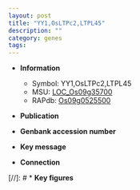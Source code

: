 ```yaml
---
layout: post
title: "YY1,OsLTPc2,LTPL45"
description: ""
category: genes
tags: 
---
```


* **Information**  
    + Symbol: YY1,OsLTPc2,LTPL45  
    + MSU: [LOC_Os09g35700](http://rice.uga.edu/cgi-bin/ORF_infopage.cgi?orf=LOC_Os09g35700)  
    + RAPdb: [Os09g0525500](http://rapdb.dna.affrc.go.jp/viewer/gbrowse_details/irgsp1?name=Os09g0525500)  

* **Publication**  

* **Genbank accession number**  

* **Key message**  

* **Connection**  

[//]: # * **Key figures**  


